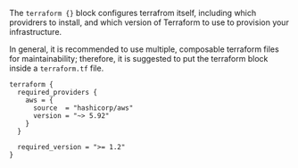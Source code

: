 The `terraform {}` block configures terrafrom itself, including which providrers to install, and which version of Terraform to use to provision your infrastructure.

In general, it is recommended to use multiple, composable terraform files for maintainability; therefore, it is suggested to put the terraform block inside a `terraform.tf` file.

```hcl
terraform {
  required_providers {
    aws = {
      source  = "hashicorp/aws"
      version = "~> 5.92"
    }
  }

  required_version = ">= 1.2"
}
```

